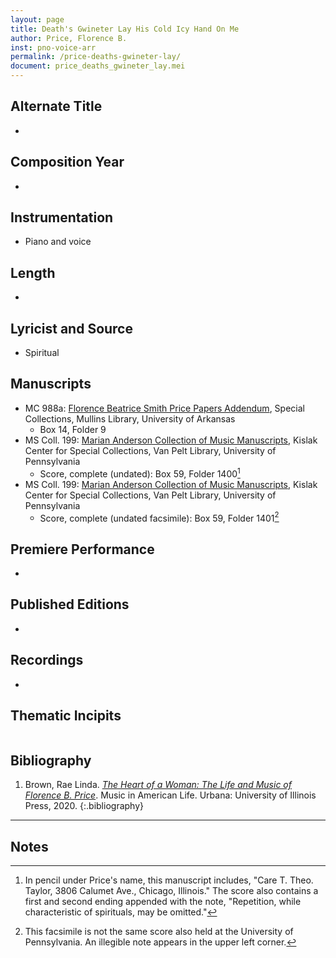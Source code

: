 ```yaml
---
layout: page
title: Death's Gwineter Lay His Cold Icy Hand On Me
author: Price, Florence B.
inst: pno-voice-arr
permalink: /price-deaths-gwineter-lay/
document: price_deaths_gwineter_lay.mei
---
```


## Alternate Title
- 

## Composition Year
- 

## Instrumentation
- Piano and voice

## Length
- 

## Lyricist and Source
- Spiritual

## Manuscripts
- MC 988a: <a href="https://uark.as.atlas-sys.com/repositories/2/resources/1522" target="_blank">Florence Beatrice Smith Price Papers Addendum</a>, Special Collections, Mullins Library, University of Arkansas
    * Box 14, Folder 9
- MS Coll. 199: <a href="https://www.library.upenn.edu/detail/collection/marian-anderson-collection" target="_blank">Marian Anderson Collection of Music Manuscripts</a>, Kislak Center for Special Collections, Van Pelt Library, University of Pennsylvania
    * Score, complete (undated): Box 59, Folder 1400[^fn1]
- MS Coll. 199: <a href="https://www.library.upenn.edu/detail/collection/marian-anderson-collection" target="_blank">Marian Anderson Collection of Music Manuscripts</a>, Kislak Center for Special Collections, Van Pelt Library, University of Pennsylvania
    * Score, complete (undated facsimile): Box 59, Folder 1401[^fn2]

## Premiere Performance
- 

## Published Editions
- 

## Recordings
- 

## Thematic Incipits
<div id="notation" style="overflow-x: auto"></div>

## Bibliography
1. Brown, Rae Linda. <a href="https://www.worldcat.org/title/1122800180" target="_blank">*The Heart of a Woman: The Life and Music of Florence B. Price*</a>. Music in American Life. Urbana: University of Illinois Press, 2020.
{:.bibliography}

---
## Notes
[^fn1]: In pencil under Price's name, this manuscript includes, "Care T. Theo. Taylor, 3806 Calumet Ave., Chicago, Illinois." The score also contains a first and second ending appended with the note, "Repetition, while characteristic of spirituals, may be omitted."
[^fn2]: This facsimile is not the same score also held at the University of Pennsylvania. An illegible note appears in the upper left corner.
